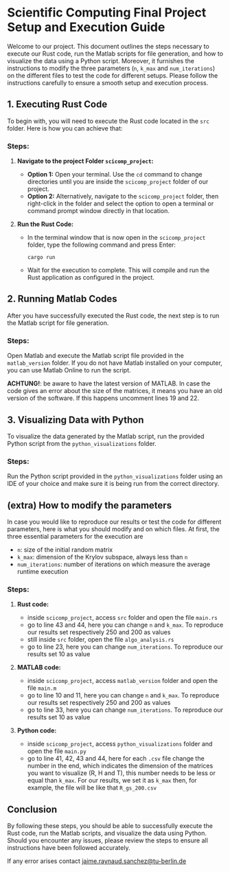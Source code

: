 # Scientific Computing Final Project Setup and Execution Guide

Welcome to our project. This document outlines the steps necessary to execute our Rust code, run the Matlab scripts for file generation, and how to visualize the data using a Python script. Moreover, it furnishes the instructions to modify the three parameters (`n`, `k_max` and `num_iterations`) on the different files to test the code for different setups. 
Please follow the instructions carefully to ensure a smooth setup and execution process.

## 1. Executing Rust Code

To begin with, you will need to execute the Rust code located in the `src` folder. Here is how you can achieve that:

### Steps:

1. **Navigate to the project Folder `scicomp_project`:**
   - **Option 1:** Open your terminal. Use the `cd` command to change directories until you are inside the `scicomp_project` folder of our project.
   - **Option 2:** Alternatively, navigate to the `scicomp_project` folder, then right-click in the folder and select the option to open a terminal or command prompt window directly in that location.

2. **Run the Rust Code:**
   - In the terminal window that is now open in the `scicomp_project` folder, type the following command and press Enter:
     ```shell
     cargo run
     ```
   - Wait for the execution to complete. This will compile and run the Rust application as configured in the project.

## 2. Running Matlab Codes

After you have successfully executed the Rust code, the next step is to run the Matlab script for file generation.

### Steps:

Open Matlab and execute the Matlab script file provided in the `matlab_version` folder. If you do not have Matlab installed on your computer, you can use Matlab Online to run the script.

**ACHTUNG!**: be aware to have the latest version of MATLAB. In case the code gives an error about the size of the matrices, it means you have an old version of the software. If this happens uncomment lines 19 and 22.

## 3. Visualizing Data with Python

To visualize the data generated by the Matlab script, run the provided Python script from the `python_visualizations` folder.

### Steps:

Run the Python script provided in the `python_visualizations` folder using an IDE of your choice and make sure it is being run from the correct directory.

## (extra) How to modify the parameters

In case you would like to reproduce our results or test the code for different parameters, here is what you should modify and on which files. At first, the three essential parameters for the execution are
   - `n`: size of the initial random matrix
   - `k_max`: dimension of the Krylov subspace, always less than `n`
   - `num_iterations`: number of iterations on which measure the average runtime execution

### Steps:

1. **Rust code:**
      - inside `scicomp_project`, access `src` folder and open the file `main.rs`
      - go to line 43 and 44, here you can change `n` and `k_max`. To reproduce our results set respectively 250 and 200 as values
      - still inside `src` folder, open the file `algo_analysis.rs`
      - go to line 23, here you can change `num_iterations`. To reproduce our results set 10 as value

2. **MATLAB code:**
      - inside `scicomp_project`, access `matlab_version` folder and open the file `main.m`
      - go to line 10 and 11, here you can change `n` and `k_max`. To reproduce our results set respectively 250 and 200 as values
      - go to line 33, here you can change `num_iterations`. To reproduce our results set 10 as value
  
3. **Python code:**
      - inside `scicomp_project`, access `python_visualizations` folder and open the file `main.py`
      - go to line 41, 42, 43 and 44, here for each `.csv` file change the number in the end, which indicates the dimension of the matrices you want to visualize (R, H and T), this number needs to be less or equal than `k_max`. For our results, we set it as `k_max` then, for example, the file will be like that `R_gs_200.csv`

## Conclusion

By following these steps, you should be able to successfully execute the Rust code, run the Matlab scripts, and visualize the data using Python. Should you encounter any issues, please review the steps to ensure all instructions have been followed accurately.

If any error arises contact jaime.raynaud.sanchez@tu-berlin.de
